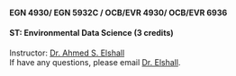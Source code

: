 #### EGN 4930/ EGN 5932C / OCB/EVR 4930/ OCB/EVR 6936
#### ST: Environmental Data Science (3 credits) 

Instructor: [Dr. Ahmed S. Elshall](https://orcid.org/0000-0001-8200-5064) <br>
If have any questions, please email [Dr. Elshall](mailto:aelshall@fgcu.edu).
